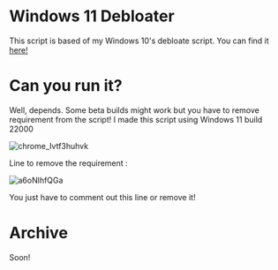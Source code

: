 # Windows 11 Debloater

This script is based of my Windows 10's debloate script. You can find it [here!](https://github.com/teeotsa/windows-10-debloat)

# Can you run it?

Well, depends. Some beta builds might work but you have to remove requirement from the script! I made this script using Windows 11 build 22000

![chrome_Ivtf3huhvk](https://user-images.githubusercontent.com/78772453/136833653-cce67579-4ee8-4622-92d0-ec6d52ad3861.png)

Line to remove the requirement :

![a6oNlhfQGa](https://user-images.githubusercontent.com/78772453/136833902-53a64d29-2a53-4c22-9ec7-08e62c20cec8.png)

You just have to comment out this line or remove it!

# Archive

Soon!
